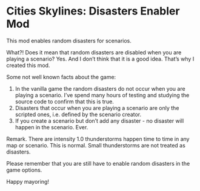 # Cities Skylines: Disasters Enabler Mod

This mod enables random disasters for scenarios.

What?! Does it mean that random disasters are disabled when you are playing a scenario?
Yes. And I don’t think that it is a good idea. That’s why I created this mod.

Some not well known facts about the game:

1. In the vanilla game the random disasters do not occur when you are playing a scenario. I’ve spend many hours of testing and studying the source code to confirm that this is true.
2. Disasters that occur when you are playing a scenario are only the scripted ones, i.e. defined by the scenario creator.
3. If you create a scenario but don’t add any disaster - no disaster will happen in the scenario. Ever.

Remark. There are intensity 1.0 thunderstorms happen time to time in any map or scenario. This is normal. Small thunderstorms are not treated as disasters.

Please remember that you are still have to enable random disasters in the game options.

Happy mayoring!
